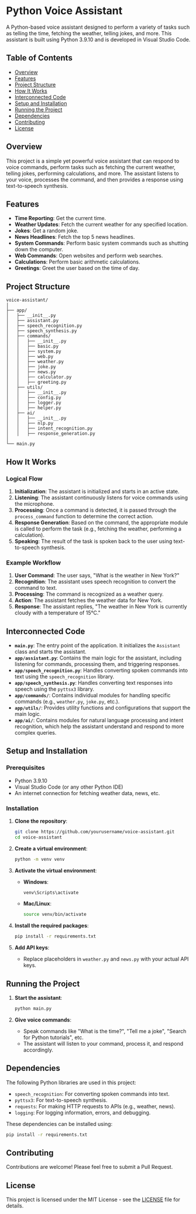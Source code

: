 # Python Voice Assistant

A Python-based voice assistant designed to perform a variety of tasks such as telling the time, fetching the weather, telling jokes, and more. This assistant is built using Python 3.9.10 and is developed in Visual Studio Code.

## Table of Contents

- [Overview](#overview)
- [Features](#features)
- [Project Structure](#project-structure)
- [How It Works](#how-it-works)
- [Interconnected Code](#interconnected-code)
- [Setup and Installation](#setup-and-installation)
- [Running the Project](#running-the-project)
- [Dependencies](#dependencies)
- [Contributing](#contributing)
- [License](#license)

## Overview

This project is a simple yet powerful voice assistant that can respond to voice commands, perform tasks such as fetching the current weather, telling jokes, performing calculations, and more. The assistant listens to your voice, processes the command, and then provides a response using text-to-speech synthesis.

## Features

- **Time Reporting**: Get the current time.
- **Weather Updates**: Fetch the current weather for any specified location.
- **Jokes**: Get a random joke.
- **News Headlines**: Fetch the top 5 news headlines.
- **System Commands**: Perform basic system commands such as shutting down the computer.
- **Web Commands**: Open websites and perform web searches.
- **Calculations**: Perform basic arithmetic calculations.
- **Greetings**: Greet the user based on the time of day.

## Project Structure

```
voice-assistant/
│
├── app/
│   ├── __init__.py
│   ├── assistant.py
│   ├── speech_recognition.py
│   ├── speech_synthesis.py
│   ├── commands/
│   │   ├── __init__.py
│   │   ├── basic.py
│   │   ├── system.py
│   │   ├── web.py
│   │   ├── weather.py
│   │   ├── joke.py
│   │   ├── news.py
│   │   ├── calculator.py
│   │   ├── greeting.py
│   ├── utils/
│   │   ├── __init__.py
│   │   ├── config.py
│   │   ├── logger.py
│   │   ├── helper.py
│   ├── ai/
│   │   ├── __init__.py
│   │   ├── nlp.py
│   │   ├── intent_recognition.py
│   │   ├── response_generation.py
│
└── main.py
```

## How It Works

### Logical Flow

1. **Initialization**: The assistant is initialized and starts in an active state.
2. **Listening**: The assistant continuously listens for voice commands using the microphone.
3. **Processing**: Once a command is detected, it is passed through the `process_command` function to determine the correct action.
4. **Response Generation**: Based on the command, the appropriate module is called to perform the task (e.g., fetching the weather, performing a calculation).
5. **Speaking**: The result of the task is spoken back to the user using text-to-speech synthesis.

### Example Workflow

1. **User Command**: The user says, "What is the weather in New York?"
2. **Recognition**: The assistant uses speech recognition to convert the command to text.
3. **Processing**: The command is recognized as a weather query.
4. **Action**: The assistant fetches the weather data for New York.
5. **Response**: The assistant replies, "The weather in New York is currently cloudy with a temperature of 15°C."

## Interconnected Code

- **`main.py`**: The entry point of the application. It initializes the `Assistant` class and starts the assistant.
- **`app/assistant.py`**: Contains the main logic for the assistant, including listening for commands, processing them, and triggering responses.
- **`app/speech_recognition.py`**: Handles converting spoken commands into text using the `speech_recognition` library.
- **`app/speech_synthesis.py`**: Handles converting text responses into speech using the `pyttsx3` library.
- **`app/commands/`**: Contains individual modules for handling specific commands (e.g., `weather.py`, `joke.py`, etc.).
- **`app/utils/`**: Provides utility functions and configurations that support the main logic.
- **`app/ai/`**: Contains modules for natural language processing and intent recognition, which help the assistant understand and respond to more complex queries.

## Setup and Installation

### Prerequisites

- Python 3.9.10
- Visual Studio Code (or any other Python IDE)
- An internet connection for fetching weather data, news, etc.

### Installation

1. **Clone the repository**:
   ```bash
   git clone https://github.com/yourusername/voice-assistant.git
   cd voice-assistant
   ```

2. **Create a virtual environment**:
   ```bash
   python -m venv venv
   ```

3. **Activate the virtual environment**:
   - **Windows**:
     ```bash
     venv\Scripts\activate
     ```
   - **Mac/Linux**:
     ```bash
     source venv/bin/activate
     ```

4. **Install the required packages**:
   ```bash
   pip install -r requirements.txt
   ```

5. **Add API keys**:
   - Replace placeholders in `weather.py` and `news.py` with your actual API keys.

## Running the Project

1. **Start the assistant**:
   ```bash
   python main.py
   ```

2. **Give voice commands**:
   - Speak commands like "What is the time?", "Tell me a joke", "Search for Python tutorials", etc.
   - The assistant will listen to your command, process it, and respond accordingly.

## Dependencies

The following Python libraries are used in this project:

- `speech_recognition`: For converting spoken commands into text.
- `pyttsx3`: For text-to-speech synthesis.
- `requests`: For making HTTP requests to APIs (e.g., weather, news).
- `logging`: For logging information, errors, and debugging.

These dependencies can be installed using:

```bash
pip install -r requirements.txt
```

## Contributing

Contributions are welcome! Please feel free to submit a Pull Request.

## License

This project is licensed under the MIT License - see the [LICENSE](LICENSE) file for details.

